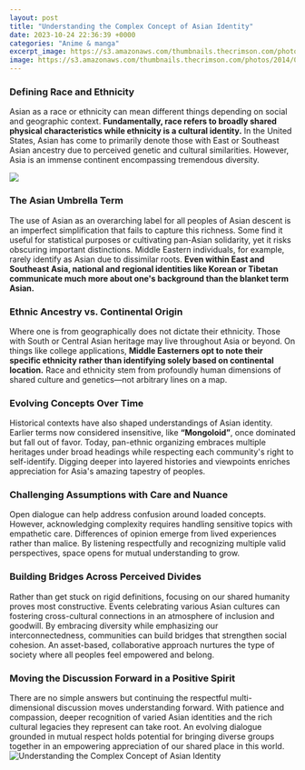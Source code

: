 ```yaml
---
layout: post
title: "Understanding the Complex Concept of Asian Identity"
date: 2023-10-24 22:36:39 +0000
categories: "Anime & manga"
excerpt_image: https://s3.amazonaws.com/thumbnails.thecrimson.com/photos/2014/09/23/224017_1298894.jpg.2000x970_q95_crop-smart_upscale.jpg
image: https://s3.amazonaws.com/thumbnails.thecrimson.com/photos/2014/09/23/224017_1298894.jpg.2000x970_q95_crop-smart_upscale.jpg
---
```


### Defining Race and Ethnicity
Asian as a race or ethnicity can mean different things depending on social and geographic context. **Fundamentally, race refers to broadly shared physical characteristics while ethnicity is a cultural identity.** In the United States, Asian has come to primarily denote those with East or Southeast Asian ancestry due to perceived genetic and cultural similarities. However, Asia is an immense continent encompassing tremendous diversity.

![](https://images.surfacemag.com/app/uploads/2022/10/28041053/oscar-yi-hou-old-gloried-hole-ends-of-empire-brooklyn-museum-thubnail-e1667853816556.jpg)
### The Asian Umbrella Term 
The use of Asian as an overarching label for all peoples of Asian descent is an imperfect simplification that fails to capture this richness. Some find it useful for statistical purposes or cultivating pan-Asian solidarity, yet it risks obscuring important distinctions. Middle Eastern individuals, for example, rarely identify as Asian due to dissimilar roots. **Even within East and Southeast Asia, national and regional identities like Korean or Tibetan communicate much more about one's background than the blanket term Asian.** 
### Ethnic Ancestry vs. Continental Origin
Where one is from geographically does not dictate their ethnicity. Those with South or Central Asian heritage may live throughout Asia or beyond. On things like college applications, **Middle Easterners opt to note their specific ethnicity rather than identifying solely based on continental location.** Race and ethnicity stem from profoundly human dimensions of shared culture and genetics—not arbitrary lines on a map.
### Evolving Concepts Over Time  
Historical contexts have also shaped understandings of Asian identity. Earlier terms now considered insensitive, like **“Mongoloid”**, once dominated but fall out of favor. Today, pan-ethnic organizing embraces multiple heritages under broad headings while respecting each community's right to self-identify. Digging deeper into layered histories and viewpoints enriches appreciation for Asia's amazing tapestry of peoples.
### Challenging Assumptions with Care and Nuance
Open dialogue can help address confusion around loaded concepts. However, acknowledging complexity requires handling sensitive topics with empathetic care. Differences of opinion emerge from lived experiences rather than malice. By listening respectfully and recognizing multiple valid perspectives, space opens for mutual understanding to grow.
### Building Bridges Across Perceived Divides  
Rather than get stuck on rigid definitions, focusing on our shared humanity proves most constructive. Events celebrating various Asian cultures can fostering cross-cultural connections in an atmosphere of inclusion and goodwill. By embracing diversity while emphasizing our interconnectedness, communities can build bridges that strengthen social cohesion. An asset-based, collaborative approach nurtures the type of society where all peoples feel empowered and belong.
### Moving the Discussion Forward in a Positive Spirit
There are no simple answers but continuing the respectful multi-dimensional discussion moves understanding forward. With patience and compassion, deeper recognition of varied Asian identities and the rich cultural legacies they represent can take root. An evolving dialogue grounded in mutual respect holds potential for bringing diverse groups together in an empowering appreciation of our shared place in this world.
![Understanding the Complex Concept of Asian Identity](https://s3.amazonaws.com/thumbnails.thecrimson.com/photos/2014/09/23/224017_1298894.jpg.2000x970_q95_crop-smart_upscale.jpg)